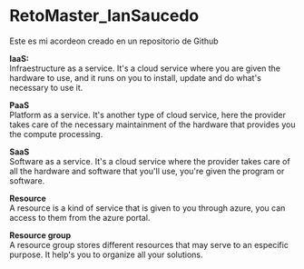 # RetoMaster_IanSaucedo
Este es mi acordeon creado en un repositorio de Github 

**IaaS:** <br>
Infraestructure as a service. It's a cloud service where you are given the hardware to use, and it runs on you to install, update and do what's necessary to use it. 

**PaaS** <br>
Platform as a service. It's another type of cloud service, here the provider takes care of the necessary maintainment of the hardware that provides you the compute processing. 

**SaaS** <br>
Software as a service. It's a cloud service where the provider takes care of all the hardware and software that you'll use, you're given the program or software. 

**Resource** <br>
A resource is a kind of service that is given to you through azure, you can access to them from the azure portal. 

**Resource group** <br>
A resource group stores different resources that may serve to an especific purpose. It help's you to organize all your solutions. 
